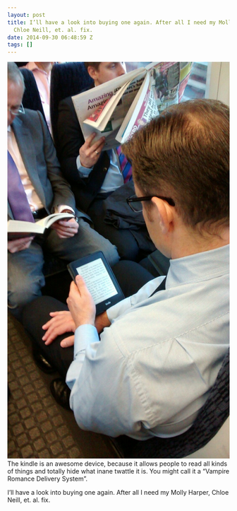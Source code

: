 ```yaml
---
layout: post
title: I’ll have a look into buying one again. After all I need my Molly Harper,
  Chloe Neill, et. al. fix.
date: 2014-09-30 06:48:59 Z
tags: []
---
```

![](/media/2014/09/98791711784.jpg)
The kindle is an awesome device, because it allows people to read all kinds of things and totally hide what inane twattle it is. You might call it a “Vampire Romance Delivery System”.

I’ll have a look into buying one again. After all I need my Molly Harper, Chloe Neill, et. al. fix.
